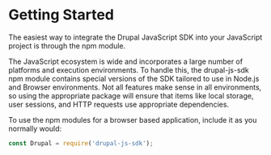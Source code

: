 # Getting Started

The easiest way to integrate the Drupal JavaScript SDK into your JavaScript project is through the npm module.

The JavaScript ecosystem is wide and incorporates a large number of platforms and execution environments. To handle this, the drupal-js-sdk npm module contains special versions of the SDK tailored to use in Node.js and Browser environments. Not all features make sense in all environments, so using the appropriate package will ensure that items like local storage, user sessions, and HTTP requests use appropriate dependencies.

To use the npm modules for a browser based application, include it as you normally would:

```js
const Drupal = require('drupal-js-sdk');
```